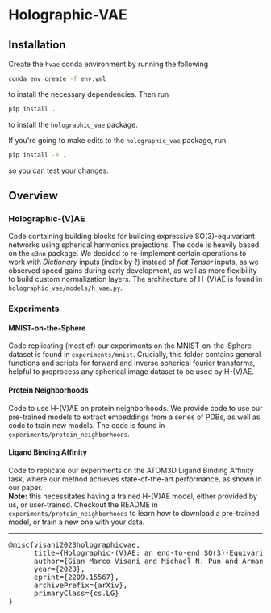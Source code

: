 # Holographic-VAE

## Installation

Create the `hvae` conda environment by running the following

```bash
conda env create -f env.yml
```

to install the necessary dependencies.
Then run

```bash
pip install .
```

to install the `holographic_vae` package.

If you're going to make edits to the `holographic_vae` package, run

```bash
pip install -e .
```

so you can test your changes.

## Overview

### Holographic-(V)AE
Code containing building blocks for building expressive SO(3)-equivariant networks using spherical harmonics projections. The code is heavily based on the `e3nn` package. We decided to re-implement certain operations to work with *Dictionary* inputs (index by $\ell$) instead of *flat Tensor* inputs, as we observed speed gains during early development, as well as more flexibility to build custom normalization layers. The architecture of H-(V)AE is found in `holographic_vae/models/h_vae.py`.

### Experiments

#### MNIST-on-the-Sphere

Code replicating (most of) our experiments on the MNIST-on-the-Sphere dataset is found in `experiments/mnist`. Crucially, this folder contains general functions and scripts for forward and inverse spherical fourier transforms, helpful to preprocess any spherical image dataset to be used by H-(V)AE.

#### Protein Neighborhoods
Code to use H-(V)AE on protein neighborhoods. We provide code to use our pre-trained models to extract embeddings from a series of PDBs, as well as code to train new models. The code is found in `experiments/protein_neighborhoods`.

#### Ligand Binding Affinity
Code to replicate our experiments on the ATOM3D Ligand Binding Affinity task, where our method achieves state-of-the-art performance, as shown in our paper.  
**Note:** this necessitates having a trained H-(V)AE model, either provided by us, or user-trained. Checkout the README in `experiments/protein_neighborhoods` to learn how to download a pre-trained model, or train a new one with your data.

---
<pre>
@misc{visani2023holographicvae,
      title={Holographic-(V)AE: an end-to-end SO(3)-Equivariant (Variational) Autoencoder in Fourier Space}, 
      author={Gian Marco Visani and Michael N. Pun and Arman Angaji and Armita Nourmohammad},
      year={2023},
      eprint={2209.15567},
      archivePrefix={arXiv},
      primaryClass={cs.LG}
}
</pre>

